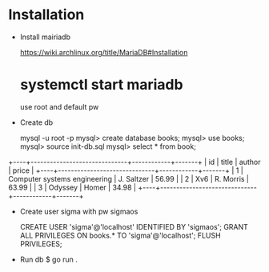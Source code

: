 # Installation

* Install mairiadb

  https://wiki.archlinux.org/title/MariaDB#Installation
  # systemctl start mariadb
  
  use root and default pw

* Create db

  mysql -u root -p
  mysql> create database books;
  mysql> use books;
  mysql> source init-db.sql
  mysql> select * from book;

+----+------------------------------+------------+-------+
| id | title                        | author     | price |
+----+------------------------------+------------+-------+
|  1 | Computer systems engineering | J. Saltzer | 56.99 |
|  2 | Xv6                          | R. Morris  | 63.99 |
|  3 | Odyssey                      | Homer      | 34.98 |
+----+------------------------------+------------+-------+

* Create user sigma with pw sigmaos

  CREATE USER 'sigma'@'localhost' IDENTIFIED BY 'sigmaos';
  GRANT ALL PRIVILEGES ON books.* TO 'sigma'@'localhost';
  FLUSH PRIVILEGES;

* Run db
  $ go run .
